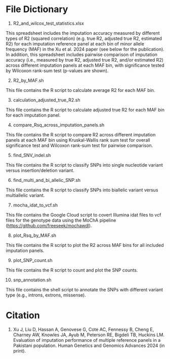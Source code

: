 # File Dictionary

1. R2_and_wilcox_test_statistics.xlsx
   
This spreadsheet includes the imputation accuracy measured by different types of R2 (squared correlation) (e.g. true R2, adjusted true R2, estimated R2) for each imputation reference panel at each bin of minor allele frequency (MAF) in the Xu et al. 2024 paper (see below for the publication). In addition, this spreadsheet includes pairwise comparison of imputation accuracy (i.e., measured by true R2, adjusted true R2, and/or estimated R2) across different imputation panels at each MAF bin, with significance tested by Wilcoxon rank-sum test (p-values are shown). 

2. R2_by_MAF.sh

This file contains the R script to calculate average R2 for each MAF bin.

3. calculation_adjusted_true_R2.sh

This file contains the R script to calculate adjusted true R2 for each MAF bin for each imputation panel.

4. compare_Rsq_across_imputation_panels.sh

This file contains the R script to compare R2 across different imputation panels at each MAF bin using Kruskal-Wallis rank sum test for overall significance test and Wilcoxon rank-sum test for pairwise comparison.

5. find_SNV_indel.sh

This file contains the R script to classify SNPs into single nucleotide variant versus insertion/deletion variant.

6. find_multi_and_bi_allelic_SNP.sh

This file contains the R script to classify SNPs into biallelic variant versus multiallelic variant.

7. mocha_idat_to_vcf.sh

This file contains the Google Cloud script to covert Illumina idat files to vcf files for the genotype data using the MoChA pipeline (https://github.com/freeseek/mochawdl).

8. plot_Rsq_by_MAF.sh

This file contains the R script to plot the R2 across MAF bins for all included imputation panels.

9. plot_SNP_count.sh

This file contains the R script to count and plot the SNP counts.

10. snp_annotation.sh

This file contains the shell script to annotate the SNPs with different variant type (e.g., introns, extrons, missense).


# Citation
1. Xu J, Liu D, Hassan A, Genovese G, Cote AC, Fennessy B, Cheng E, Charney AW, Knowles JA, Ayub M, Peterson RE, Bigdeli TB, Huckins LM. Evaluation of imputation performance of multiple reference panels in a Pakistani population. Human Genetics and Genomics Advances 2024 (in print).
   
